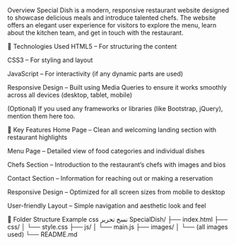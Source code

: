 
Overview
Special Dish is a modern, responsive restaurant website designed to showcase delicious meals and introduce talented chefs. The website offers an elegant user experience for visitors to explore the menu, learn about the kitchen team, and get in touch with the restaurant.

🔧 Technologies Used
HTML5 – For structuring the content

CSS3 – For styling and layout

JavaScript – For interactivity (if any dynamic parts are used)

Responsive Design – Built using Media Queries to ensure it works smoothly across all devices (desktop, tablet, mobile)

(Optional) If you used any frameworks or libraries (like Bootstrap, jQuery), mention them here too.

🌟 Key Features
Home Page – Clean and welcoming landing section with restaurant highlights

Menu Page – Detailed view of food categories and individual dishes

Chefs Section – Introduction to the restaurant’s chefs with images and bios

Contact Section – Information for reaching out or making a reservation

Responsive Design – Optimized for all screen sizes from mobile to desktop

User-friendly Layout – Simple navigation and aesthetic look and feel

📁 Folder Structure Example
css
نسخ
تحرير
SpecialDish/
├── index.html
├── css/
│   └── style.css
├── js/
│   └── main.js
├── images/
│   └── (all images used)
└── README.md
